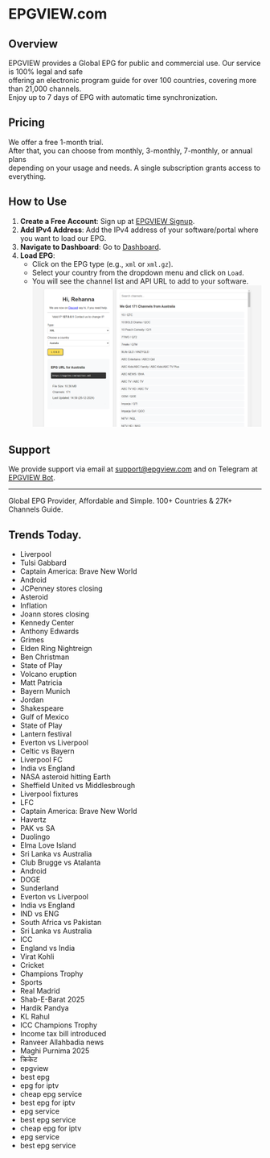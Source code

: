 # EPGVIEW.com



## Overview
EPGVIEW provides a Global EPG for public and commercial use. Our service is 100% legal and safe\
offering an electronic program guide for over 100 countries, covering more than 21,000 channels.\
Enjoy up to 7 days of EPG with automatic time synchronization.

## Pricing
We offer a free 1-month trial. \
After that, you can choose from monthly, 3-monthly, 7-monthly, or annual plans \
depending on your usage and needs. A single subscription grants access to everything.

## How to Use
1. **Create a Free Account**: Sign up at [EPGVIEW Signup](https://epgview.com/signup.php).
2. **Add IPv4 Address**: Add the IPv4 address of your software/portal where you want to load our EPG.
3. **Navigate to Dashboard**: Go to [Dashboard](https://epgview.com/dashboard.php).
4. **Load EPG**:
   - Click on the EPG type (e.g., `xml` or `xml.gz`).
   - Select your country from the dropdown menu and click on `Load`.
   - You will see the channel list and API URL to add to your software.
![EPGVIEW](img/dashboard.png)
## Support
We provide support via email at [support@epgview.com](mailto:support@epgview.com) and on Telegram at [EPGVIEW Bot](https://t.me/epgview_bot).

---

Global EPG Provider, Affordable and Simple. 100+ Countries & 27K+ Channels Guide.

## Trends Today.

- Liverpool
- Tulsi Gabbard
- Captain America: Brave New World
- Android
- JCPenney stores closing
- Asteroid
- Inflation
- Joann stores closing
- Kennedy Center
- Anthony Edwards
- Grimes
- Elden Ring Nightreign
- Ben Christman
- State of Play
- Volcano eruption
- Matt Patricia
- Bayern Munich
- Jordan
- Shakespeare
- Gulf of Mexico
- State of Play
- Lantern festival
- Everton vs Liverpool
- Celtic vs Bayern
- Liverpool FC
- India vs England
- NASA asteroid hitting Earth
- Sheffield United vs Middlesbrough
- Liverpool fixtures
- LFC
- Captain America: Brave New World
- Havertz
- PAK vs SA
- Duolingo
- Elma Love Island
- Sri Lanka vs Australia
- Club Brugge vs Atalanta
- Android
- DOGE
- Sunderland
- Everton vs Liverpool
- India vs England
- IND vs ENG
- South Africa vs Pakistan
- Sri Lanka vs Australia
- ICC
- England vs India
- Virat Kohli
- Cricket
- Champions Trophy
- Sports
- Real Madrid
- Shab-E-Barat 2025
- Hardik Pandya
- KL Rahul
- ICC Champions Trophy
- Income tax bill introduced
- Ranveer Allahbadia news
- Maghi Purnima 2025
- क्रिकेट
- epgview
- best epg
- epg for iptv
- cheap epg service
- best epg for iptv
- epg service
- best epg service
- cheap epg for iptv
- epg service
- best epg service
